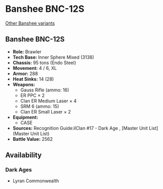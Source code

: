 # Banshee BNC-12S 

[Other Banshee variants](../banshee.md) 

## Banshee BNC-12S 

- **Role:** Brawler 
- **Tech Base:** Inner Sphere Mixed (3138) 
- **Chassis:** 95 tons (Endo Steel) 
- **Movement:** 4 / 6, XL 
- **Armor:** 288 
- **Heat Sinks:** 14 (28) 
- **Weapons:** 
  - Gauss Rifle (ammo: 16) 
  - ER PPC × 2 
  - Clan ER Medium Laser × 4 
  - SRM 6 (ammo: 15) 
  - Clan ER Small Laser × 2 
- **Equipment:** 
  - CASE 
- **Sources:** Recognition Guide:ilClan #17 - Dark Age , [Master Unit List](Master Unit List) 
- **Battle Value:** 2562 

## Availability 

### Dark Ages 

- Lyran Commonwealth 

